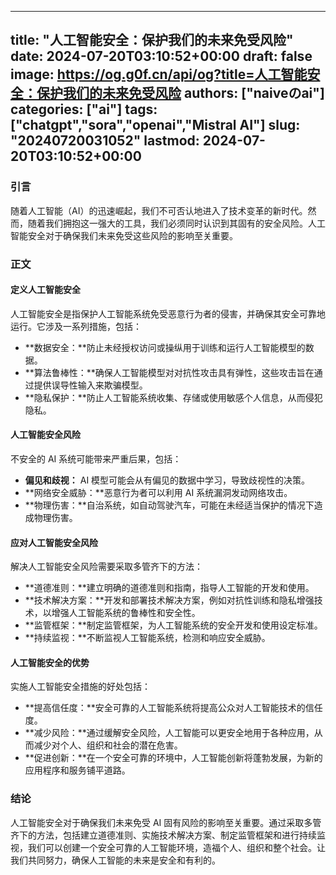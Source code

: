 
---
title: "人工智能安全：保护我们的未来免受风险"
date: 2024-07-20T03:10:52+00:00
draft: false
image: https://og.g0f.cn/api/og?title=人工智能安全：保护我们的未来免受风险
authors: ["naiveのai"]
categories: ["ai"]
tags: ["chatgpt","sora","openai","Mistral AI"]
slug: "20240720031052"
lastmod: 2024-07-20T03:10:52+00:00
---
### 引言

随着人工智能（AI）的迅速崛起，我们不可否认地进入了技术变革的新时代。然而，随着我们拥抱这一强大的工具，我们必须同时认识到其固有的安全风险。人工智能安全对于确保我们未来免受这些风险的影响至关重要。

### 正文

#### 定义人工智能安全

人工智能安全是指保护人工智能系统免受恶意行为者的侵害，并确保其安全可靠地运行。它涉及一系列措施，包括：

- **数据安全：**防止未经授权访问或操纵用于训练和运行人工智能模型的数据。
- **算法鲁棒性：**确保人工智能模型对对抗性攻击具有弹性，这些攻击旨在通过提供误导性输入来欺骗模型。
- **隐私保护：**防止人工智能系统收集、存储或使用敏感个人信息，从而侵犯隐私。

#### 人工智能安全风险

不安全的 AI 系统可能带来严重后果，包括：

- **偏见和歧视：** AI 模型可能会从有偏见的数据中学习，导致歧视性的决策。
- **网络安全威胁：**恶意行为者可以利用 AI 系统漏洞发动网络攻击。
- **物理伤害：**自治系统，如自动驾驶汽车，可能在未经适当保护的情况下造成物理伤害。

#### 应对人工智能安全风险

解决人工智能安全风险需要采取多管齐下的方法：

- **道德准则：**建立明确的道德准则和指南，指导人工智能的开发和使用。
- **技术解决方案：**开发和部署技术解决方案，例如对抗性训练和隐私增强技术，以增强人工智能系统的鲁棒性和安全性。
- **监管框架：**制定监管框架，为人工智能系统的安全开发和使用设定标准。
- **持续监视：**不断监视人工智能系统，检测和响应安全威胁。

#### 人工智能安全的优势

实施人工智能安全措施的好处包括：

- **提高信任度：**安全可靠的人工智能系统将提高公众对人工智能技术的信任度。
- **减少风险：**通过缓解安全风险，人工智能可以更安全地用于各种应用，从而减少对个人、组织和社会的潜在危害。
- **促进创新：**在一个安全可靠的环境中，人工智能创新将蓬勃发展，为新的应用程序和服务铺平道路。

### 结论

人工智能安全对于确保我们未来免受 AI 固有风险的影响至关重要。通过采取多管齐下的方法，包括建立道德准则、实施技术解决方案、制定监管框架和进行持续监视，我们可以创建一个安全可靠的人工智能环境，造福个人、组织和整个社会。让我们共同努力，确保人工智能的未来是安全和有利的。